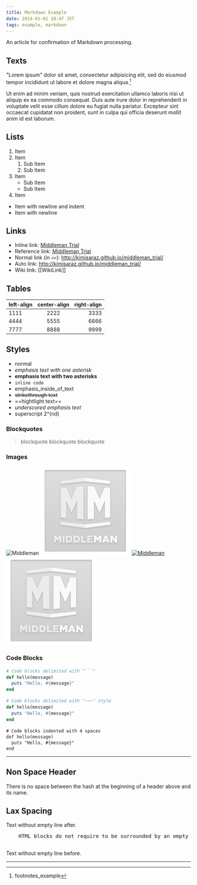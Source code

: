 ```yaml
---
title: Markdown Example
date: 2014-01-01 10:47 JST
tags: example, markdown
---
```


An article for confirmation of Markdown processing.

<!-- READ_MORE -->

## Texts ##

"Lorem ipsum" dolor sit amet, consectetur adipisicing elit, sed do eiusmod tempor incididunt ut labore et dolore magna aliqua.[^1]

Ut enim ad minim veniam, quis nostrud exercitation ullamco laboris nisi ut aliquip ex ea commodo consequat.
Duis aute irure dolor in reprehenderit in voluptate velit esse cillum dolore eu fugiat nulla pariatur.
Excepteur sint occaecat cupidatat non proident, sunt in culpa qui officia deserunt mollit anim id est laborum.

## Lists ##

1. Item
2. Item
    1. Sub Item
    2. Sub Item
3. Item
    - Sub Item
    - Sub Item
4. Item

- Item with
  newline and indent
- Item with
newline

## Links ##

- Inline link: [Middleman Trial](http://kimisaraz.github.io/middleman_trial/)
- Reference link: [Middleman Trial][middleman_trial]
- Normal link (in `<>`): <http://kimisaraz.github.io/middleman_trial/>
- Auto link: http://kimisaraz.github.io/middleman_trial/
- Wiki link: [[WikiLink]]

[middleman_trial]: http://kimisaraz.github.io/middleman_trial/ "Middleman Trial"

## Tables ##

left-align | center-align | right-align
:----------| :----------: | ----------:
1111       | 2222         | 3333
4444       | 5555         | 6666
7777       | 8888         | 9999

## Styles ##

- normal
- *emphasis text with one asterisk*
- **emphasis text with two asterisks**
- `inline code`
- emphasis_inside_of_text
- ~~strikethrough text~~
- ==hightlight text==
- _underscored emphasis text_
- superscript 2^(nd)

### Blockquotes ###

> blockquote
> blockquote
> blockquote

### Images ###

![Middleman](middleman.png "Middleman logo")
![Middleman][middleman logo]
[![Middleman](middleman.png)](http://middlemanapp.com "Middleman guide")
[![Middleman][middleman logo]](http://middlemanapp.com "Middleman guide")

[middleman logo]: images/middleman.png "Middleman logo"

### Code Blocks ###

```ruby
# Code blocks delimited with "```"
def hello(message)
  puts "Hello, #{message}"
end
```

~~~ruby
# Code blocks delimited with "~~~" style
def hello(message)
  puts "Hello, #{message}"
end
~~~

    # Code blocks indented with 4 spaces
    def hello(message)
      puts "Hello, #{message}"
    end

-------------------------------------------------------------------------------

## Non Space Header ##

There is no space between the hash at the beginning of a header above and its name.

## Lax Spacing ##

Text without empty line after.
<div>
  <pre>
    HTML blocks do not require to be surrounded by an empty line
  </pre>
</div>
Text without empty line before.

-------------------------------------------------------------------------------

[^1]: footnotes_example
